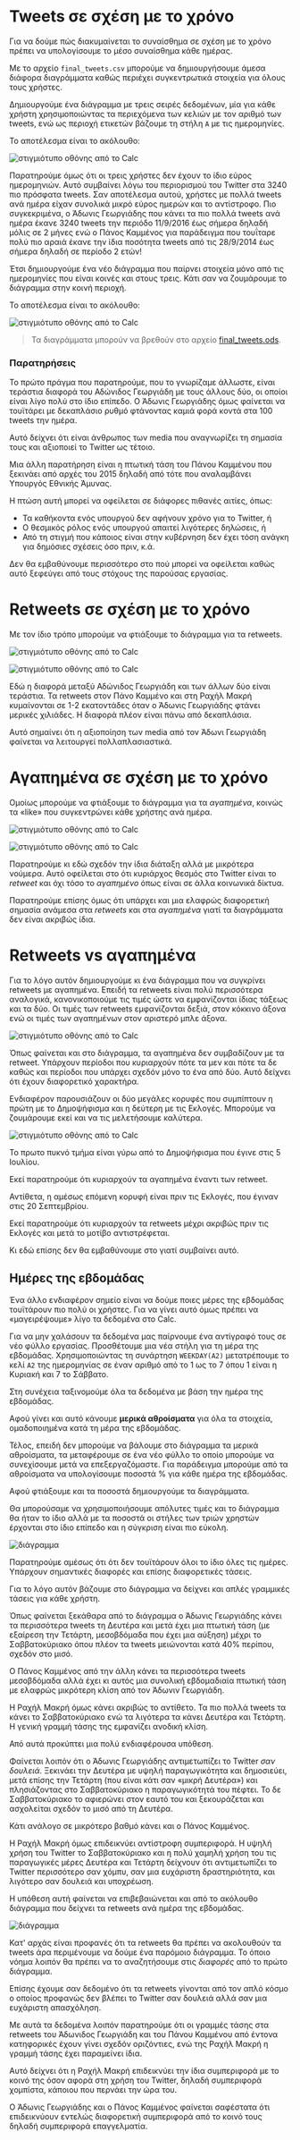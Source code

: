 ﻿
# Tweets σε σχέση με το χρόνο

Για να δούμε πώς διακυμαίνεται το συναίσθημα σε σχέση με το χρόνο πρέπει να 
υπολογίσουμε το μέσο συναίσθημα κάθε ημέρας.

Με το αρχείο `final_tweets.csv` μπορούμε να δημιουργήσουμε άμεσα διάφορα 
διαγράμματα καθώς περιέχει συγκεντρωτικά στοιχεία για όλους τους χρήστες.

Δημιουργούμε ένα διάγραμμα με τρεις σειρές δεδομένων, μία για κάθε
χρήστη χρησιμοποιώντας τα περιεχόμενα των κελιών με τον αριθμό των tweets, 
ενώ ως περιοχή ετικετών βάζουμε τη στήλη `A` με τις ημερομηνίες.

Το αποτέλεσμα είναι το ακόλουθο:

![στιγμιότυπο οθόνης από το Calc](tweets-ανά-ημέρα.png)

Παρατηρούμε όμως ότι οι τρεις χρήστες δεν έχουν το ίδιο εύρος ημερομηνιών.
Αυτό συμβαίνει λόγω του περιορισμού του Twitter στα 3240 πιο πρόσφατα tweets. 
Σαν αποτέλεσμα αυτού, χρήστες με πολλά tweets ανά ημέρα είχαν συνολικά μικρό 
εύρος ημερών και το αντίστροφο. Πιο συγκεκριμένα, ο Άδωνις Γεωργιάδης που κάνει
τα πιο πολλά tweets ανά ημέρα έκανε 3240 tweets την περιόδο 11/9/2016 έως σήμερα 
δηλαδή μόλις σε 2 μήνες ενώ ο Πάνος Καμμένος για παράδειγμα που τουΐταρε πολύ 
πιο αραιά έκανε την ίδια ποσότητα tweets από τις 28/9/2014 έως σήμερα δηλαδή σε 
περίοδο 2 ετών!

Έτσι δημιουργούμε ένα νέο διάγραμμα που παίρνει στοιχεία μόνο από τις ημερομηνίες
που είναι κοινές και στους τρεις. Κάτι σαν να ζουμάρουμε το διάγραμμα στην κοινή
περιοχή. 

Το αποτέλεσμα είναι το ακόλουθο:

![στιγμιότυπο οθόνης από το Calc](tweets-ανά-ημέρα-κοινή-περιοχή.png)

> Τα διαγράμματα μπορούν να βρεθούν στο αρχείο
[final_tweets.ods](https://github.com/Protonotarios/get-tweets/blob/version02/docs/%CE%A0%CE%B1%CF%81%CE%AC%CE%B4%CE%B5%CE%B9%CE%B3%CE%BC%CE%B1/final_tweets.ods).

### Παρατηρήσεις

Το πρώτο πράγμα που παρατηρούμε, που το γνωρίζαμε άλλωστε, είναι τεράστια διαφορά 
του Αδώνιδος Γεωργιάδη με τους άλλους δύο, οι οποίοι είναι λίγο πολύ στο ίδιο
επίπεδο. Ο Άδωνις Γεωργιάδης όμως φαίνεται να τουϊτάρει με δεκαπλάσιο ρυθμό 
φτάνοντας καμιά φορά κοντά στα 100 tweets την ημέρα.

Αυτό δείχνει ότι είναι άνθρωπος των media που αναγνωρίζει τη σημασία τους και 
αξιοποιεί το Twitter ως τέτοιο.

Μια άλλη παρατήρηση είναι η πτωτική τάση του Πάνου Καμμένου που ξεκινάει από
αρχές του 2015 δηλαδή από τότε που αναλαμβάνει Υπουργός Εθνικής Άμυνας.

Η πτώση αυτή μπορεί να οφείλεται σε διάφορες πιθανές αιτίες, όπως:

* Τα καθήκοντα ενός υπουργού δεν αφήνουν χρόνο για το Twitter, ή
* Ο θεσμικός ρόλος ενός υπουργού απαιτεί λιγότερες δηλώσεις, ή
* Από τη στιγμή που κάποιος είναι στην κυβέρνηση δεν έχει τόση ανάγκη για δημόσιες 
σχέσεις όσο πριν, κ.ά.

Δεν θα εμβαθύνουμε περισσότερο στο πού μπορεί να οφείλεται καθώς αυτό ξεφεύγει από
τους στόχους της παρούσας εργασίας.

# Retweets σε σχέση με το χρόνο

Με τον ίδιο τρόπο μπορούμε να φτιάξουμε το διάγραμμα για τα retweets.

![στιγμιότυπο οθόνης από το Calc](retweets-ανά-ημέρα.png)

![στιγμιότυπο οθόνης από το Calc](retweets-ανά-ημέρα-κοινή-περιοχή.png)

Εδώ η διαφορά μεταξύ Αδώνιδος Γεωργιάδη και των άλλων δύο είναι τεράστια.
Τα retweets στον Πάνο Καμμένο και στη Ραχήλ Μακρή κυμαίνονται σε 1-2 εκατοντάδες
όταν ο Άδωνις Γεωργιάδης φτάνει μερικές χιλιάδες. Η διαφορά πλέον είναι πάνω από
δεκαπλάσια.

Αυτό σημαίνει ότι η αξιοποίηση των media από τον Άδωνι Γεωργιάδη φαίνεται να 
λειτουργεί πολλαπλασιαστικά.

# Αγαπημένα σε σχέση με το χρόνο

Ομοίως μπορούμε να φτιάξουμε το διάγραμμα για τα *αγαπημένα*, κοινώς τα «like»
που συγκεντρώνει κάθε χρήστης ανά ημέρα.

![στιγμιότυπο οθόνης από το Calc](αγαπημένα-ανά-ημέρα.png)

![στιγμιότυπο οθόνης από το Calc](αγαπημένα-ανά-ημέρα-κοινή-περιοχή.png)

Παρατηρούμε κι εδώ σχεδόν την ίδια διάταξη αλλά με μικρότερα νούμερα.
Αυτό οφείλεται στο ότι κυριάρχος θεσμός στο Twitter είναι το *retweet* 
και όχι τόσο το *αγαπημένο* όπως είναι σε άλλα κοινωνικά δίκτυα.

Παρατηρούμε επίσης όμως ότι υπάρχει και μια ελαφρώς διαφορετική σημασία 
ανάμεσα στα *retweets* και στα *αγαπημένα* γιατί τα διαγράμματα δεν είναι
ακριβώς ίδια.

# Retweets vs αγαπημένα

Για το λόγο αυτόν δημιουργούμε κι ένα διάγραμμα που να συγκρίνει retweets με 
αγαπημένα. Επειδή τα retweets είναι πολύ περισσότερα αναλογικά, κανονικοποιούμε
τις τιμές ώστε να εμφανίζονται ίδιας τάξεως και τα δύο. Οι τιμές των retweets 
εμφανίζονται δεξιά, στον κόκκινο άξονα ενώ οι τιμές των αγαπημένων στον αριστερό
μπλε άξονα.

![στιγμιότυπο οθόνης από το Calc](retweets-αγαπημένα-ανά-ημέρα.png)

Όπως φαίνεται και στο διάγραμμα, τα αγαπημένα δεν συμβαδίζουν με τα retweet.
Υπάρχουν περίοδοι που κυριαρχούν πότε τα μεν και πότε τα δε καθώς και περίοδοι
που υπάρχει σχεδόν μόνο το ένα από δύο. Αυτό δείχνει ότι έχουν διαφορετικό
χαρακτήρα.

Ενδιαφέρον παρουσιάζουν οι δύο μεγάλες κορυφές που συμπίπτουν η πρώτη με το 
Δημοψήφισμα και η δεύτερη με τις Εκλογές. Μπορούμε να ζουμάρουμε εκεί και να
τις μελετήσουμε καλύτερα.

![στιγμιότυπο οθόνης από το Calc](retweets-αγαπημένα-ανά-ημέρα-ζουμ.png)

Το πρωτο πυκνό τμήμα είναι γύρω από το Δημοψήφισμα που έγινε στις 5 Ιουλίου. 

Εκεί παρατηρούμε ότι κυριαρχούν τα αγαπημένα έναντι των retweet.

Αντίθετα, η αμέσως επόμενη κορυφή είναι πριν τις Εκλογές, που έγιναν στις
20 Σεπτεμβρίου.

Εκεί παρατηρούμε ότι κυριαρχούν τα retweets μέχρι ακριβώς πριν τις Εκλογές
και μετά το μοτίβο αντιστρέφεται.

Κι εδώ επίσης δεν θα εμβαθύνουμε στο γιατί συμβαίνει αυτό.

## Ημέρες της εβδομάδας

Ένα άλλο ενδιαφέρον σημείο είναι να δούμε ποιες μέρες της εβδομάδας τουϊτάρουν
πιο πολύ οι χρήστες. Για να γίνει αυτό όμως πρέπει να «μαγειρέψουμε» λίγο τα
δεδομένα στο Calc.

Για να μην χαλάσουν τα δεδομένα μας παίρνουμε ένα αντίγραφό τους σε νέο φύλλο 
εργασίας. Προσθέτουμε μια νέα στήλη για τη μέρα της εβδομάδας. Χρησιμοποιώντας
τη συνάρτηση `WEEKDAY(A2)` μετατρέπουμε το κελί `Α2` της ημερομηνίας σε έναν 
αριθμό από το 1 ως το 7 όπου 1 είναι η Κυριακή και 7 το Σάββατο.

Στη συνέχεια ταξινομούμε όλα τα δεδομένα με βάση την ημέρα της εβδομάδας.

Αφού γίνει και αυτό κάνουμε **μερικά αθροίσματα** για όλα τα στοιχεία, 
ομαδοποιημένα κατά τη μέρα της εβδομάδας.

Τέλος, επειδή δεν μπορούμε να βάλουμε στο διάγραμμα τα μερικά αθροίσματα, τα
μεταφέρουμε σε ένα νέο φύλλο το οποίο μπορούμε να συνεχίσουμε μετά να 
επεξεργαζόμαστε. Για παράδειγμα μπορούμε από τα αθροίσματα να υπολογίσουμε
ποσοστά % για κάθε ημέρα της εβδομάδας.

Αφού φτιάξουμε και τα ποσοστά δημιουργούμε τα διαγράμματα.

Θα μπορούσαμε να χρησιμοποιήσουμε απόλυτες τιμές και το διάγραμμα θα ήταν το 
ίδιο αλλά με τα ποσοστά οι στήλες των τριών χρηστών έρχονται στο ίδιο επίπεδο
και η σύγκριση είναι πιο εύκολη.

![διάγραμμα](tweets-ανά-ημέρα-εβδομάδας.png)

Παρατηρούμε αμέσως ότι ότι δεν τουϊτάρουν όλοι το ίδιο όλες τις ημέρες. Υπάρχουν
σημαντικές διαφορές και επίσης διαφορετικές τάσεις.

Για το λόγο αυτόν βάζουμε στο διάγραμμα να δείχνει και απλές γραμμικές τάσεις
για κάθε χρήστη.

Όπως φαίνεται ξεκάθαρα από το διάγραμμα ο Άδωνις Γεωργιάδης κάνει τα περισσότερα
tweets τη Δευτέρα και μετά έχει μια πτωτική τάση (με εξαίρεση την Τετάρτη, 
μεσοβδόμαδα που έχει μια αύξηση) μέχρι το Σαββατοκύριακο όπου πλέον τα tweets
μειώνονται κατά 40% περίπου, σχεδόν στο μισό.

Ο Πάνος Καμμένος από την άλλη κάνει τα περισσότερα tweets μεσοβδόμαδα αλλά 
έχει κι αυτός μια συνολική εβδομαδιαία πτωτική τάση με
ελαφρώς μικρότερη κλίση από τον Άδωνιν Γεωργιάδη.

Η Ραχήλ Μακρή όμως κάνει ακριβώς το αντίθετο. Τα πιο πολλά tweets τα κάνει το
Σαββατοκύριακο ενώ τα λιγότερα τα κάνει Δευτέρα και Τετάρτη. Η γενική γραμμή 
τάσης της εμφανίζει ανοδική κλίση.

Από αυτά προκύπτει μια πολύ ενδιαφέρουσα υπόθεση. 

Φαίνεται λοιπόν ότι ο Άδωνις Γεωργιάδης αντιμετωπίζει το Twitter *σαν δουλειά*.
Ξεκινάει την Δευτέρα με υψηλή παραγωγικότητα και δημοσιεύει, μετά επίσης την 
Τετάρτη (που είναι κάτι σαν «μικρή Δευτέρα») και πλησιάζοντας στο Σαββατοκύριακο
η παραγωγικότητά του πέφτει. Το δε Σαββατοκύριακο το αφιερώνει στον εαυτό του 
και ξεκουράζεται και ασχολείται σχεδόν το μισό από τη Δευτέρα.

Κάτι ανάλογο σε μικρότερο βαθμό κάνει και ο Πάνος Καμμένος.

Η Ραχήλ Μακρή όμως επιδεικνύει αντίστροφη συμπεριφορά. Η υψηλή χρήση του Twitter
το Σαββατοκύριακο και η πολύ χαμηλή χρήση του τις παραγωγικές μέρες Δευτέρα και 
Τετάρτη δείχνουν ότι αντιμετωπίζει το Twitter περισσότερο σαν χόμπυ, σαν μια 
ευχάριστη δραστηριότητα, και λιγότερο σαν δουλειά και υποχρέωση.

Η υπόθεση αυτή φαίνεται να επιβεβαιώνεται και από το ακόλουθο διάγραμμα
που δείχνει τα retweets ανά ημέρα της εβδομάδας.

![διάγραμμα](retweets-ανά-ημέρα-εβδομάδας.png)

Κατ' αρχάς είναι προφανές ότι τα retweets θα πρέπει να  ακολουθούν τα tweets 
άρα περιμένουμε να δούμε ένα παρόμοιο διάγραμμα. Το όποιο νόημα λοιπόν θα πρέπει 
να το αναζητήσουμε στις *διαφορές* από το πρώτο διάγραμμα.

Επίσης έχουμε σαν δεδομένο ότι τα retweets γίνονται από τον απλό κόσμο ο οποίος
προφανώς δεν βλέπει το Twitter σαν δουλειά αλλά σαν μια ευχάριστη απασχόληση.

Με αυτά τα δεδομένα λοιπόν παρατηρούμε ότι οι γραμμές τάσης στα retweets 
του Άδωνιδος Γεωργιάδη
και του Πάνου Καμμένου από έντονα κατηφορικές έχουν γίνει σχεδόν οριζόντιες, ενώ
της Ραχήλ Μακρή η γραμμή τάσης έχει παραμείνει ίδια.

Αυτό δείχνει ότι η Ραχήλ Μακρή επιδεικνύει την ίδια συμπεριφορά με το κοινό της 
όσον αφορά στη χρήση του Twitter, δηλαδή συμπεριφορά χομπίστα, κάποιου που 
περνάει την ώρα του.

Ο Άδωνις Γεωργιάδης και ο Πάνος Καμμένος φαίνεται σαφέστατα ότι επιδεικνύουν 
εντελώς διαφορετική 
συμπεριφορά από το κοινό τους δηλαδή συμπεριφορά επαγγελματία.
